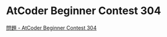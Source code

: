AtCoder Beginner Contest 304
===

[問題 - AtCoder Beginner Contest 304](https://atcoder.jp/contests/abc304/tasks)
